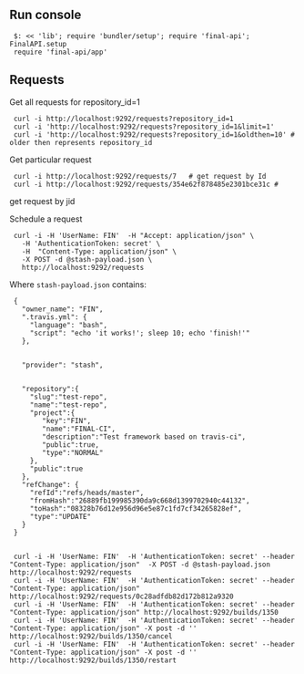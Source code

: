 Run console
-----------

     $: << 'lib'; require 'bundler/setup'; require 'final-api'; FinalAPI.setup
     require 'final-api/app'




Requests
--------

Get all requests for repository_id=1

     curl -i http://localhost:9292/requests?repository_id=1
     curl -i 'http://localhost:9292/requests?repository_id=1&limit=1'
     curl -i 'http://localhost:9292/requests?repository_id=1&oldthen=10' # older then represents repository_id

Get particular request

     curl -i http://localhost:9292/requests/7   # get request by Id
     curl -i http://localhost:9292/requests/354e62f878485e2301bce31c #
get request by jid

Schedule a request

     curl -i -H 'UserName: FIN'  -H "Accept: application/json" \
       -H 'AuthenticationToken: secret' \
       -H  "Content-Type: application/json" \
       -X POST -d @stash-payload.json \
       http://localhost:9292/requests

Where `stash-payload.json` contains:

     {
       "owner_name": "FIN",
       ".travis.yml": {
         "language": "bash",
         "script": "echo 'it works!'; sleep 10; echo 'finish!'"
       },


       "provider": "stash",


       "repository":{
         "slug":"test-repo",
         "name":"test-repo",
         "project":{
            "key":"FIN",
            "name":"FINAL-CI",
            "description":"Test framework based on travis-ci",
            "public":true,
            "type":"NORMAL"
         },
         "public":true
       },
       "refChange": {
         "refId":"refs/heads/master",
         "fromHash":"26889fb199985390da9c668d1399702940c44132",
         "toHash":"08328b76d12e956d96e5e87c1fd7cf34265828ef",
         "type":"UPDATE"
       }
     }


     curl -i -H 'UserName: FIN'  -H 'AuthenticationToken: secret' --header "Content-Type: application/json"  -X POST -d @stash-payload.json  http://localhost:9292/requests
     curl -i -H 'UserName: FIN'  -H 'AuthenticationToken: secret' --header "Content-Type: application/json" http://localhost:9292/requests/0c28adfdb82d172b812a9320
     curl -i -H 'UserName: FIN'  -H 'AuthenticationToken: secret' --header "Content-Type: application/json" http://localhost:9292/builds/1350
     curl -i -H 'UserName: FIN'  -H 'AuthenticationToken: secret' --header "Content-Type: application/json" -X post -d '' http://localhost:9292/builds/1350/cancel
     curl -i -H 'UserName: FIN'  -H 'AuthenticationToken: secret' --header "Content-Type: application/json" -X post -d '' http://localhost:9292/builds/1350/restart

